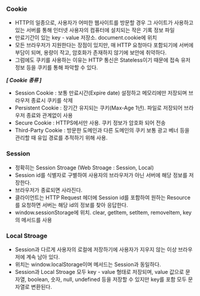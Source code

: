 ### Cookie
- HTTP의 일종으로, 사용자가 어떠한 웹사이트를 방문할 경우 그 사이트가 사용하고 있는 서버를 통해 인터넷 사용자의 컴퓨터에 설치되는 작은 기록 정보 파일
- 만료기간이 있는 key - value 저장소. document.cookie에 위치
- 모든 브라우저가 지원한다는 장점이 있지만, 매 HTTP 요청마다 포함되기에 서버에 부담이 되며, 용량이 작고, 암호화가 존재하지 않기에 보안에 취약하다.
- 그럼에도 쿠키를 사용하는 이유는 HTTP 통신은 Stateless이기 때문에 접속 유저 정보 등을 쿠키를 통해 파악할 수 있다.


***[ Cookie 종류 ]***
- Session Cookie : 보통 만료시간(Expire date) 설정하고 메모리에만 저장되며 브라우저 종료시 쿠키를 삭제
- Persistent Cookie : 장기간 유지되는 쿠키(Max-Age 1년). 파일로 저장되어 브라우저 종료와 관계없이 사용
- Secure Cookie : HTTPS에서만 사용. 쿠키 정보가 암호화 되어 전송
- Third-Party Cookie : 방문한 도메인과 다른 도메인의 쿠키 보통 광고 베너 등을 관리할 때 유입 경로를 추적하기 위해 사용.

### Session
- 정확히는 Session Stroage (Web Stroage : Session, Local)
- Session id를 식별자로 구별하여 사용자의 브라우저가 아닌 서버에 해당 정보를 저장한다.
- 브라우저가 종료되면 사라진다.
- 클라이언트는 HTTP Request 헤더에 Session id를 포함하여 원하는 Resource를 요청하면 서버는 해당 id의 정보를 찾아 응답한다.
- window.sessionStorage에 위치. clear, getItem, setItem, removeItem, key의 메서드를 사용

### Local Stroage
- Session과 다르게 사용자의 로컬에 저장하기에 사용자가 지우지 않는 이상 브라우저에 계속 남아 있다.
- 위치는 window.localStorage이며 메서드는 Session과 동일하다.
- Session과 Local Stroage 모두 key - value 형태로 저장되며, value 값으로 문자열, boolean, 숫자, null, undefined 등을 저장할 수 있지만
key를 포함 모두 문자열로 변환된다.

